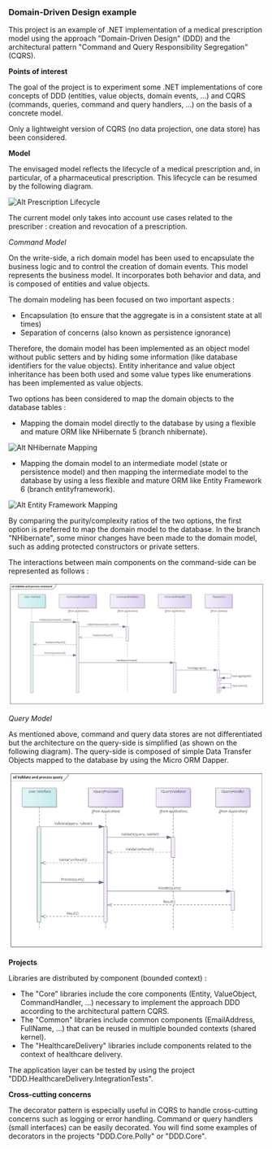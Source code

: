 ### Domain-Driven Design example

This project is an example of .NET implementation of a medical prescription model using the approach "Domain-Driven Design" (DDD) and the architectural pattern "Command and Query Responsibility Segregation" (CQRS).

**Points of interest**

The goal of the project is to experiment some .NET implementations of core concepts of DDD (entities, value objects, domain events, ...) and CQRS (commands, queries, command and query handlers, ...) on the basis of a concrete model.

Only a lightweight version of CQRS (no data projection, one data store) has been considered.

**Model**

The envisaged model reflects the lifecycle of a medical prescription and, in particular, of a pharmaceutical prescription. This lifecycle can be resumed by the following diagram.

![Alt Prescription Lifecycle](https://github.com/draphyz/DDD/blob/entityframework/Doc/PrescriptionLifecycle.png)

The current model only takes into account use cases related to the prescriber : creation and revocation of a prescription.

_Command Model_

On the write-side, a rich domain model has been used to encapsulate the business logic and to control the creation of domain events. This model represents the business model. It incorporates both behavior and data, and is composed of entities and value objects. 

The domain modeling has been focused on two important aspects :
-	Encapsulation (to ensure that the aggregate is in a consistent state at all times)
-	Separation of concerns (also known as persistence ignorance)

Therefore, the domain model has been implemented as an object model without public setters and by hiding some information (like database identifiers for the value objects).  Entity inheritance and value object inheritance has been both used and some value types like enumerations has been implemented as value objects.

Two options has been considered to map the domain objects to the database tables :
-	Mapping the domain model directly to the database by using a flexible and mature ORM like NHibernate 5 (branch nhibernate).

![Alt NHibernate Mapping](https://github.com/draphyz/DDD/blob/entityframework/Doc/NHibernateMapping.png)

-	Mapping the domain model to an intermediate model (state or persistence model) and then mapping the intermediate model to the database by using a less flexible and mature ORM like Entity Framework 6 (branch entityframework).

![Alt Entity Framework Mapping](https://github.com/draphyz/DDD/blob/entityframework/Doc/EntityFrameworkMapping.png)

By comparing the purity/complexity ratios of the two options, the first option is preferred to map the domain model to the database. In the branch "NHibernate", some minor changes have been made to the domain model, such as adding protected constructors or private setters.

The interactions between main components on the command-side can be represented as follows :

![Alt Command Components](https://github.com/draphyz/DDD/blob/entityframework/Doc/CommandComponents.png)

_Query Model_

As mentioned above, command and query data stores are not differentiated but the architecture on the query-side is simplified (as shown on the following diagram). The query-side is composed of simple Data Transfer Objects mapped to the database by using the Micro ORM Dapper.

![Alt Query Components](https://github.com/draphyz/DDD/blob/entityframework/Doc/QueryComponents.png)

**Projects**

Libraries are distributed by component (bounded context) :

- The "Core" libraries include the core components (Entity, ValueObject, CommandHandler, ...) necessary to implement the approach DDD according to the architectural pattern CQRS.
- The "Common" libraries include common components (EmailAddress, FullName, ...) that can be reused in multiple bounded contexts (shared kernel).
- The "HealthcareDelivery" libraries include components related to the context of healthcare delivery.

The application layer can be tested by using the project "DDD.HealthcareDelivery.IntegrationTests".

**Cross-cutting concerns**

The decorator pattern is especially useful in CQRS to handle cross-cutting concerns such as logging or error handling. Command or query handlers (small interfaces) can be easily decorated. You will find some examples of decorators in the projects "DDD.Core.Polly" or "DDD.Core".


